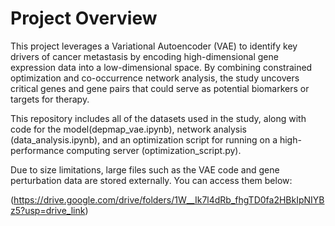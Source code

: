 # Project Overview

This project leverages a Variational Autoencoder (VAE) to identify key drivers of cancer metastasis by encoding high-dimensional gene expression data into a low-dimensional space. By combining constrained optimization and co-occurrence network analysis, the study uncovers critical genes and gene pairs that could serve as potential biomarkers or targets for therapy.

This repository includes all of the datasets used in the study, along with code for the model(depmap_vae.ipynb), network analysis (data_analysis.ipynb), and an optimization script for running on a high-performance computing server (optimization_script.py).

Due to size limitations, large files such as the VAE code and gene perturbation data are stored externally. You can access them below:

(https://drive.google.com/drive/folders/1W__Ik7l4dRb_fhgTD0fa2HBkIpNIYBz5?usp=drive_link)
